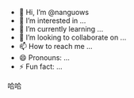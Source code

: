 - 👋 Hi, I’m @nanguows
- 👀 I’m interested in ...
- 🌱 I’m currently learning ...
- 💞️ I’m looking to collaborate on ...
- 📫 How to reach me ...
- 😄 Pronouns: ...
- ⚡ Fun fact: ...

<!---
nanguows/nanguows is a ✨ special ✨ repository because its `README.md` (this file) appears on your GitHub profile.
You can click the Preview link to take a look at your changes.
--->
哈哈
